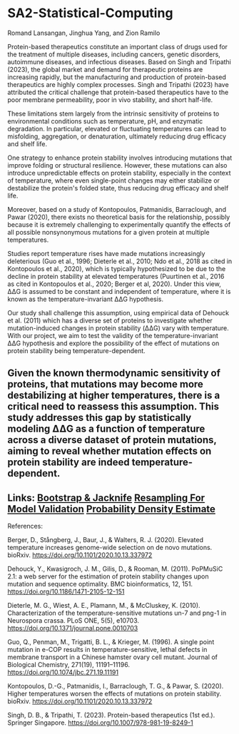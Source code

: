 # SA2-Statistical-Computing
Romand Lansangan, Jinghua Yang, and Zion Ramilo

Protein-based therapeutics constitute an important class of drugs used for the treatment of multiple diseases, including cancers, genetic disorders, autoimmune diseases, and infectious diseases. Based on Singh and Tripathi (2023), the global market and demand for therapeutic proteins are increasing rapidly, but the manufacturing and production of protein-based therapeutics are highly complex processes. Singh and Tripathi (2023) have attributed the critical challenge that protein-based therapeutics have to the poor membrane permeability, poor in vivo stability, and short half-life. 

These limitations stem largely from the intrinsic sensitivity of proteins to environmental conditions such as temperature, pH, and enzymatic degradation. In particular, elevated or fluctuating temperatures can lead to misfolding, aggregation, or denaturation, ultimately reducing drug efficacy and shelf life.

One strategy to enhance protein stability involves introducing mutations that improve folding or structural resilience. However, these mutations can also introduce unpredictable effects on protein stability, especially in the context of temperature, where even single-point changes may either stabilize or destabilize the protein's folded state, thus reducing drug efficacy and shelf life.

Moreover, based on a study of Kontopoulos, Patmanidis, Barraclough, and Pawar (2020), there exists no theoretical basis for the relationship, possibly because it is extremely challenging to experimentally quantify the effects of all possible nonsynonymous mutations for a given protein at multiple temperatures. 

Studies report temperature rises have made mutations increasingly deleterious  (Guo et al., 1996; Dieterle et al., 2010; Ndo et al., 2018 as cited in Kontopoulos et al., 2020), which is typically hypothesized to be due to the decline in protein stability at elevated temperatures (Puurtinen et al., 2016 as cited in Kontopoulos et al., 2020; Berger et al, 2020). Under this view, ΔΔG is assumed to be constant and independent of temperature, where it is known as the temperature-invariant ΔΔG hypothesis.

Our study shall challenge this assumption, using empirical data of Dehouck et al. (2011) which has a diverse set of proteins to investigate whether mutation-induced changes in protein stability (ΔΔG) vary with temperature. With our project, we aim to test the validity of the temperature-invariant ΔΔG hypothesis and explore the possibility of the effect of mutations on protein stability being temperature-dependent.

Given the known thermodynamic sensitivity of proteins, that mutations may become more destabilizing at higher temperatures, there is a critical need to reassess this assumption. This study addresses this gap by statistically modeling ΔΔG as a function of temperature across a diverse dataset of protein mutations, aiming to reveal whether mutation effects on protein stability are indeed temperature-dependent.
---
Links:
[Bootstrap & Jacknife](https://colab.research.google.com/drive/1_lU8wqN5WjTKGDeIJ1uQctmn9EhdbO3X?usp=sharing)
[Resampling For Model Validation](https://colab.research.google.com/github/RomandRapido/Mutation-Simulation/blob/main/Resampling_for_Model_Validation.ipynb)
[Probability Density Estimate](https://colab.research.google.com/drive/1csVdBVHHj1WSCnt__5frlS9Ay43HLn0K#scrollTo=y74F9ZZa3z6j)
---
References:

Berger, D., Stångberg, J., Baur, J., & Walters, R. J. (2020). Elevated temperature increases genome-wide selection on de novo mutations. bioRxiv. https://doi.org/10.1101/2020.10.13.337972

Dehouck, Y., Kwasigroch, J. M., Gilis, D., & Rooman, M. (2011). PoPMuSiC 2.1: a web server for the estimation of protein stability changes upon mutation and sequence optimality. BMC bioinformatics, 12, 151. https://doi.org/10.1186/1471-2105-12-151

Dieterle, M. G., Wiest, A. E., Plamann, M., & McCluskey, K. (2010). Characterization of the temperature-sensitive mutations un-7 and png-1 in Neurospora crassa. PLoS ONE, 5(5), e10703. https://doi.org/10.1371/journal.pone.0010703

Guo, Q., Penman, M., Trigatti, B. L., & Krieger, M. (1996). A single point mutation in e-COP results in temperature-sensitive, lethal defects in membrane transport in a Chinese hamster ovary cell mutant. Journal of Biological Chemistry, 271(19), 11191–11196. https://doi.org/10.1074/jbc.271.19.11191

Kontopoulos, D.-G., Patmanidis, I., Barraclough, T. G., & Pawar, S. (2020). Higher temperatures worsen the effects of mutations on protein stability. bioRxiv. https://doi.org/10.1101/2020.10.13.337972

Singh, D. B., & Tripathi, T. (2023). Protein-based therapeutics (1st ed.). Springer Singapore. https://doi.org/10.1007/978-981-19-8249-1


